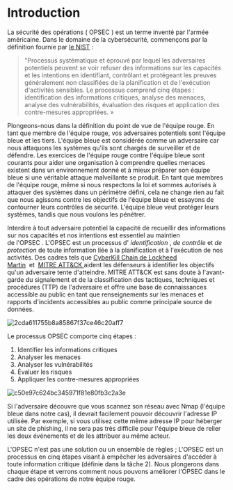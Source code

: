 Introduction
============
La sécurité des opérations ( OPSEC ) est un terme inventé par l'armée américaine. Dans le domaine de la cybersécurité, commençons par la définition fournie par [le NIST](https://csrc.nist.gov/glossary/term/opsec) :

> "Processus systématique et éprouvé par lequel les adversaires potentiels peuvent se voir refuser des informations sur les capacités et les intentions en identifiant, contrôlant et protégeant les preuves généralement non classifiées de la planification et de l'exécution d'activités sensibles. Le processus comprend cinq étapes : identification des informations critiques, analyse des menaces, analyse des vulnérabilités, évaluation des risques et application des contre-mesures appropriées. »

Plongeons-nous dans la définition du point de vue de l'équipe rouge. En tant que membre de l'équipe rouge, vos adversaires potentiels sont l'équipe bleue et les tiers. L'équipe bleue est considérée comme un adversaire car nous attaquons les systèmes qu'ils sont chargés de surveiller et de défendre. Les exercices de l'équipe rouge contre l'équipe bleue sont courants pour aider une organisation à comprendre quelles menaces existent dans un environnement donné et à mieux préparer son équipe bleue si une véritable attaque malveillante se produit. En tant que membres de l'équipe rouge, même si nous respectons la loi et sommes autorisés à attaquer des systèmes dans un périmètre défini, cela ne change rien au fait que nous agissons contre les objectifs de l'équipe bleue et essayons de contourner leurs contrôles de sécurité. L'équipe bleue veut protéger leurs systèmes, tandis que nous voulons les pénétrer.

Interdire à tout adversaire potentiel la capacité de recueillir des informations sur nos capacités et nos intentions est essentiel au maintien de l'OPSEC . L'OPSEC est un processus d' *identification* , *de contrôle* et *de protection* de toute information liée à la planification et à l'exécution de nos activités. Des cadres tels que [Cyber ​​Kill Chain de Lockheed Martin](https://www.lockheedmartin.com/en-us/capabilities/cyber/cyber-kill-chain.html)  et  [MITRE ATT&CK ](https://attack.mitre.org/)aident les défenseurs à identifier les objectifs qu'un adversaire tente d'atteindre. MITRE ATT&CK est sans doute à l'avant-garde du signalement et de la classification des tactiques, techniques et procédures (TTP) de l'adversaire et offre une base de connaissances accessible au public en tant que renseignements sur les menaces et rapports d'incidents accessibles au public comme principale source de données.

![2cda611755b8a85867f37ce46c20aff7](https://github.com/dsgsec/Red-Team/assets/82456829/7b1e94fc-49e1-4aa5-92ed-3810ba19b7be)


Le processus OPSEC comporte cinq étapes :

1.  Identifier les informations critiques
2.  Analyser les menaces
3.  Analyser les vulnérabilités
4.  Évaluer les risques
5.  Appliquer les contre-mesures appropriées

![c50e97c624bc345971f81e80fb3c2a3e](https://github.com/dsgsec/Red-Team/assets/82456829/daa5787c-4536-4000-abc1-5af9ca81c423)

Si l'adversaire découvre que vous scannez son réseau avec Nmap (l'équipe bleue dans notre cas), il devrait facilement pouvoir découvrir l'adresse IP utilisée. Par exemple, si vous utilisez cette même adresse IP pour héberger un site de phishing, il ne sera pas très difficile pour l'équipe bleue de relier les deux événements et de les attribuer au même acteur.

L'OPSEC n'est pas une solution ou un ensemble de règles ; L'OPSEC est un processus en cinq étapes visant à empêcher les adversaires d'accéder à toute information critique (définie dans la tâche 2). Nous plongerons dans chaque étape et verrons comment nous pouvons améliorer l'OPSEC dans le cadre des opérations de notre équipe rouge.
